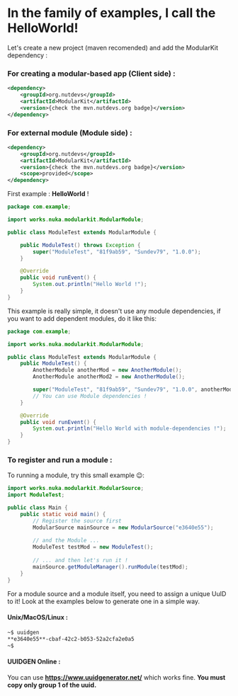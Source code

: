 # In the family of examples, I call the HelloWorld!    

Let's create a new project (maven recomended) and add the ModularKit dependency : 

### For creating a modular-based app (Client side) : 

```xml
<dependency>
    <groupId>org.nutdevs</groupId>
    <artifactId>ModularKit</artifactId>
    <version>{check the mvn.nutdevs.org badge}</version>
</dependency>
```

### For external module (Module side) : 

```xml
<dependency>
    <groupId>org.nutdevs</groupId>
    <artifactId>ModularKit</artifactId>
    <version>{check the mvn.nutdevs.org badge}</version>
    <scope>provided</scope>
</dependency>
```

First example : **HelloWorld** !

```java
package com.example;

import works.nuka.modularkit.ModularModule;

public class ModuleTest extends ModularModule {

    public ModuleTest() throws Exception {
        super("ModuleTest", "81f9ab59", "Sundev79", "1.0.0");
    }

    @Override
    public void runEvent() {
        System.out.println("Hello World !");
    }
}
```
This example is really simple, it doesn't use any module dependencies, if you want to add dependent modules, do it like this:

```java
package com.example;

import works.nuka.modularkit.ModularModule;

public class ModuleTest extends ModularModule {
    public ModuleTest() {
        AnotherModule anotherMod = new AnotherModule();
        AnotherModule anotherMod2 = new AnotherModule();

        super("ModuleTest", "81f9ab59", "Sundev79", "1.0.0", anotherMod, anotherMod2);
        // You can use Module dependencies !
    }

    @Override
    public void runEvent() {
        System.out.println("Hello World with module-dependencies !");
    }
}
```

### To register and run a module : 
To running a module, try this small example 😉:
```java
import works.nuka.modularkit.ModularSource;
import ModuleTest;

public class Main {
    public static void main() {
        // Register the source first
        ModularSource mainSource = new ModularSource("e3640e55");
        
        // and the Module ...
        ModuleTest testMod = new ModuleTest();
        
        // ... and then let's run it !
        mainSource.getModuleManager().runModule(testMod);
    }
}
```
For a module source and a module itself, you need to assign a unique UuID to it! Look at the examples below to generate one in a simple way.   
#### Unix/MacOS/Linux :
```bash
~$ uuidgen
**e3640e55**-cbaf-42c2-b053-52a2cfa2e0a5
~$
```
#### UUIDGEN Online : 
You can use **https://www.uuidgenerator.net/** which works fine.
**You must copy only group 1 of the uuid.**    
